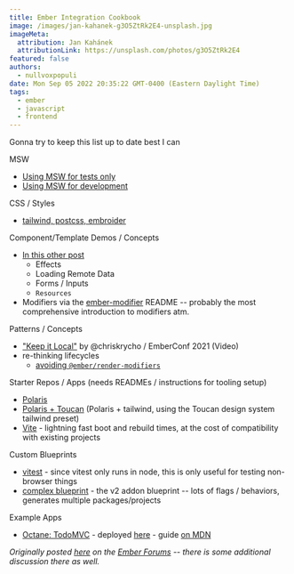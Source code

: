 ```yaml
---
title: Ember Integration Cookbook
image: /images/jan-kahanek-g3O5ZtRk2E4-unsplash.jpg
imageMeta:
  attribution: Jan Kahánek
  attributionLink: https://unsplash.com/photos/g3O5ZtRk2E4
featured: false
authors:
  - nullvoxpopuli
date: Mon Sep 05 2022 20:35:22 GMT-0400 (Eastern Daylight Time)
tags:
  - ember
  - javascript
  - frontend
---
```


Gonna try to keep this list up to date best I can

MSW
 - [Using MSW for tests only](https://github.com/NullVoxPopuli/ember-data-resources/blob/main/tests/unit/find-all-test.ts#L16)
 - [Using MSW for development](https://github.com/NullVoxPopuli/ember-msw-development/commits/main)

 CSS / Styles
 - [tailwind, postcss, embroider](https://discuss.emberjs.com/t/ember-modern-css/19614)

Component/Template Demos / Concepts
 - [In this other post](https://discuss.emberjs.com/t/collection-of-strict-mode-template-demos-of-various-concepts/19637)
    - Effects
    - Loading Remote Data
    - Forms / Inputs
    - `Resources`
- Modifiers via the [ember-modifier](https://github.com/ember-modifier/ember-modifier) README -- probably the most comprehensive introduction to modifiers atm.

Patterns / Concepts
 - ["Keep it Local"](https://www.youtube.com/watch?app=desktop&v=Mt7v-VbFjxk&feature=emb_title) by @chriskrycho / EmberConf 2021 (Video)
 - re-thinking lifecycles
   - [avoiding `@ember/render-modifiers`](https://nullvoxpopuli.com/avoiding-lifecycle)


Starter Repos / Apps (needs READMEs / instructions for tooling setup)
 - [Polaris](https://github.com/NullVoxPopuli/polaris-starter)
 - [Polaris + Toucan](https://github.com/NullVoxPopuli/polaris-toucan-starter) (Polaris + tailwind, using the Toucan design system tailwind preset)
 - [Vite](https://github.com/lifeart/demo-ember-vite) - lightning fast boot and rebuild times, at the cost of compatibility with existing projects

Custom Blueprints
 - [vitest](https://github.com/NullVoxPopuli/vitest-blueprint) - since vitest only runs in node, this is only useful for testing non-browser things
 - [complex blueprint](https://github.com/embroider-build/addon-blueprint) - the v2 addon blueprint -- lots of flags / behaviors, generates multiple packages/projects


Example Apps
 - [Octane: TodoMVC](https://github.com/NullVoxPopuli/ember-todomvc-tutorial) - deployed [here](https://nullvoxpopuli.github.io/ember-todomvc-tutorial/) - guide [on MDN](https://developer.mozilla.org/en-US/docs/Learn/Tools_and_testing/Client-side_JavaScript_frameworks/Ember_getting_started)



_Originally posted [here][original-post] on the [Ember Forums][discuss-forums] -- there is some additional discussion there as well._

[original-post]: https://discuss.emberjs.com/t/my-cookbook-for-various-emberjs-things/19679
[discuss-forums]: https://discuss.emberjs.com/
